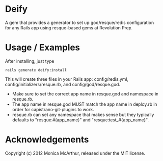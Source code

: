 Deify
============

A gem that provides a generator to set up god/resque/redis configuration for any Rails app using resque-based gems at Revolution Prep.



Usage / Examples
================

After installing, just type

    rails generate deify:install
    

This will create three files in your Rails app: config/redis.yml, config/initializers/resque.rb, and config/god/resque.god.

* Make sure to set the correct app name in resque.god and namespace in resque.rb.
* The app name in resque.god MUST match the app name in deploy.rb in order for capistrano-git-plugins to work.
* resque.rb can set any namespace that makes sense but they typically defaults to "resque:#{app_name}" and "resque:test_#{app_name}".



Acknowledgements
================

Copyright (c) 2012 Monica McArthur, released under the MIT license.
